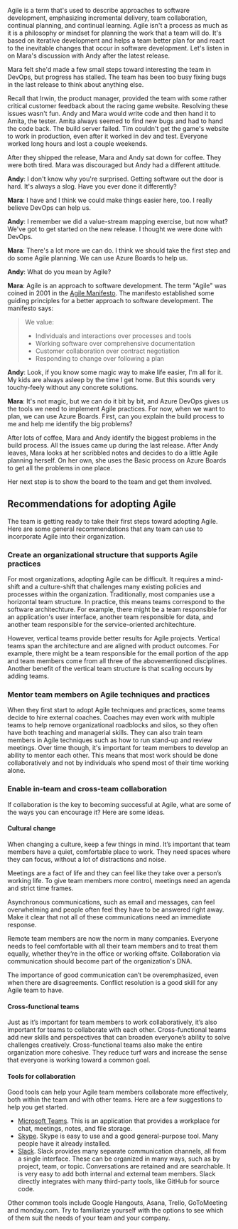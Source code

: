 Agile is a term that's used to describe approaches to software development, emphasizing incremental delivery, team collaboration, continual planning, and continual learning. Agile isn't a process as much as it is a philosophy or mindset for planning the work that a team will do. It's based on iterative development and helps a team better plan for and react to the inevitable changes that occur in software development. Let's listen in on Mara's discussion with Andy after the latest release.

Mara felt she'd made a few small steps toward interesting the team in DevOps, but progress has stalled. The team has been too busy fixing bugs in the last release to think about anything else.

Recall that Irwin, the product manager, provided the team with some rather critical customer feedback about the racing game website. Resolving these issues wasn't fun. Andy and Mara would write code and then hand it to Amita, the tester. Amita always seemed to find new bugs and had to hand the code back. The build server failed. Tim couldn't get the game's website to work in production, even after it worked in dev and test. Everyone worked long hours and lost a couple weekends.

After they shipped the release, Mara and Andy sat down for coffee. They were both tired. Mara was discouraged but Andy had a different attitude.

**Andy**: I don't know why you're surprised. Getting software out the door is hard. It's always a slog. Have you ever done it differently?

**Mara**: I have and I think we could make things easier here, too. I really believe DevOps can help us.

**Andy**: I remember we did a value-stream mapping exercise, but now what? We've got to get started on the new release. I thought we were done with DevOps.

**Mara**: There's a lot more we can do. I think we should take the first step and do some Agile planning. We can use Azure Boards to help us.

**Andy**: What do you mean by Agile?

**Mara**: Agile is an approach to software development. The term "Agile" was coined in 2001 in the [Agile Manifesto](http://agilemanifesto.org?azure-portal=true). The manifesto established some guiding principles for a better approach to software development. The manifesto says:

> We value:
>
> * Individuals and interactions over processes and tools
> * Working software over comprehensive documentation
> * Customer collaboration over contract negotiation
> * Responding to change over following a plan

 **Andy**: Look, if you know some magic way to make life easier, I'm all for it. My kids are always asleep by the time I get home. But this sounds very touchy-feely without any concrete solutions.

 **Mara**: It's not magic, but we can do it bit by bit, and Azure DevOps gives us the tools we need to implement Agile practices. For now, when we want to plan, we can use Azure Boards. First, can you explain the build process to me and help me identify the big problems?

 After lots of coffee, Mara and Andy identify the biggest problems in the build process. All the issues came up during the last release. After Andy leaves, Mara looks at her scribbled notes and decides to do a little Agile planning herself. On her own, she uses the Basic process on Azure Boards to get all the problems in one place.

Her next step is to show the board to the team and get them involved.

## Recommendations for adopting Agile

The team is getting ready to take their first steps toward adopting Agile. Here are some general recommendations that any team can use to incorporate Agile into their organization.

### Create an organizational structure that supports Agile practices

For most organizations, adopting Agile can be difficult. It requires a mind-shift and a culture-shift that challenges many existing policies and processes within the organization. Traditionally, most companies use a horizontal team structure. In practice, this means teams correspond to the software architechture. For example, there might be a team responsible for an application's user interface, another team responsible for data, and another team responsible for the service-oriented architechture.

However, vertical teams provide better results for Agile projects. Vertical teams span the architecture and are aligned with product outcomes. For example, there might be a team responsible for the email portion of the app and team members come from all three of the abovementioned disciplines. Another benefit of the vertical team structure is that scaling occurs by adding teams. 

### Mentor team members on Agile techniques and practices

When they first start to adopt Agile techniques and practices, some teams decide to hire external coaches. Coaches may even work with multiple teams to help remove organizational roadblocks and silos, so they often have both teaching and managerial skills. They can also train team members in Agile techniques such as how to run stand-up and review meetings. Over time though, it's important for team members to develop an ability to mentor each other. This means that most work should be done collaboratively and not by individuals who spend most of their time working alone.

### Enable in-team and cross-team collaboration

If collaboration is the key to becoming successful at Agile, what are some of the ways you can encourage it? Here are some ideas.

#### Cultural change
When changing a culture, keep a few things in mind. It’s important that team members have a quiet, comfortable place to work. They need spaces where they can focus, without a lot of distractions and noise.

Meetings are a fact of life and they can feel like they take over a person’s working life. To give team members more control, meetings need an agenda and strict time frames.

Asynchronous communications, such as email and messages, can feel overwhelming and people often feel they have to be answered right away. Make it clear that not all of these communications need an immediate response.

Remote team members are now the norm in many companies. Everyone needs to feel comfortable with all their team members and to treat them equally, whether they’re in the office or working offsite. Collaboration via communication should become part of the organization's DNA.

The importance of good communication can’t be overemphasized, even when there are disagreements. Conflict resolution is a good skill for any Agile team to have.

#### Cross-functional teams

Just as it’s important for team members to work collaboratively, it’s also important for teams to collaborate with each other. Cross-functional teams add new skills and perspectives that can broaden everyone’s ability to solve challenges creatively. Cross-functional teams also make the entire organization more cohesive. They reduce turf wars and increase the sense that everyone is working toward a common goal.

#### Tools for collaboration

Good tools can help your Agile team members collaborate more effectively, both within the team and with other teams. Here are a few suggestions to help you get started.

* [Microsoft Teams](https://products.office.com/microsoft-teams/group-chat-software?azure-portal=true). This is an application that provides a workplace for chat, meetings, notes, and file storage.
* [Skype](https://www.skype.com/?azure-portal=true). Skype is easy to use and a good general-purpose tool. Many people have it already installed.
* [Slack](https://slack.com/?azure-portal=true). Slack provides many separate communication channels, all from a single interface. These can be organized in many ways, such as by project, team, or topic. Conversations are retained and are searchable. It is very easy to add both internal and external team members. Slack directly integrates with many third-party tools, like GitHub for source code.

Other common tools include Google Hangouts, Asana, Trello, GoToMeeting and monday.com. Try to familiarize yourself with the options to see which of them suit the needs of your team and your company.